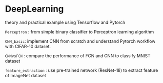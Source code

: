 # DeepLearning
theory and practical example using Tensorflow and Pytorch

`Perceptron` : from simple binary classifier to Perceptron learning algorithm

`CNN_basic`: implement CNN from scratch and understand Pytorch workflow with CIFAR-10 dataset. 
  
`CNNvsFCN` : compare the performance of FCN and CNN to classify MNIST dataset  
  
`feature_extraction` : use pre-trained network (ResNet-18) to extract feature of ImageNet dataset 

